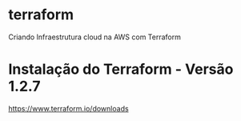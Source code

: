 # terraform
Criando Infraestrutura cloud na AWS com Terraform

# Instalação do Terraform - Versão 1.2.7
https://www.terraform.io/downloads








